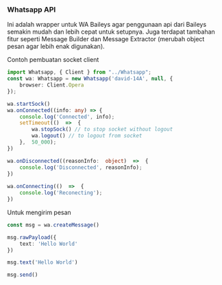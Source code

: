 ### Whatsapp API
Ini adalah wrapper untuk WA Baileys agar penggunaan api dari Baileys semakin mudah dan lebih cepat untuk setupnya. Juga terdapat tambahan fitur seperti Message Builder dan Message Extractor (merubah object pesan agar lebih enak digunakan).

Contoh pembuatan socket client
```ts
import Whatsapp, { Client } from "../Whatsapp";
const wa: Whatsapp = new Whatsapp('david-14A', null, {
	browser: Client.Opera
});

wa.startSock()
wa.onConnected((info: any) => {
	console.log('Connected', info);
	setTimeout(()  =>  {
		wa.stopSock() // to stop socket without logout
		wa.logout() // to logout from socket 
	},  50_000);
})

wa.onDisconnected((reasonInfo:  object)  =>  {
	console.log('Disconnected', reasonInfo);
})
  
wa.onConnecting(()  =>  {
	console.log('Reconecting');
})
```

Untuk mengirim pesan
```ts
const msg = wa.createMessage()

msg.rawPayload({
	text: 'Hello World'
})

msg.text('Hello World')

msg.send()
```
